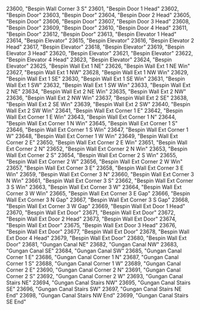 ﻿23600, "Bespin Wall Corner 3 S"
23601, "Bespin Door 1 Head"
23602, "Bespin Door"
23603, "Bespin Door"
23604, "Bespin Door 2 Head"
23605, "Bespin Door"
23606, "Bespin Door"
23607, "Bespin Door 3 Head"
23608, "Bespin Door"
23609, "Bespin Door"
23610, "Bespin Door 4 Head"
23611, "Bespin Door"
23612, "Bespin Door"
23613, "Bespin Elevator 1 Head"
23614, "Bespin Elevator"
23615, "Bespin Elevator"
23616, "Bespin Elevator 2 Head"
23617, "Bespin Elevator"
23618, "Bespin Elevator"
23619, "Bespin Elevator 3 Head"
23620, "Bespin Elevator"
23621, "Bespin Elevator"
23622, "Bespin Elevator 4 Head"
23623, "Bespin Elevator"
23624, "Bespin Elevator"
23625, "Bespin Wall Ext 1 NE"
23626, "Bespin Wall Ext 1 NE Win"
23627, "Bespin Wall Ext 1 NW"
23628, "Bespin Wall Ext 1 NW Win"
23629, "Bespin Wall Ext 1 SE"
23630, "Bespin Wall Ext 1 SE Win"
23631, "Bespin Wall Ext 1 SW"
23632, "Bespin Wall Ext 1 SW Win"
23633, "Bespin Wall Ext 2 NE"
23634, "Bespin Wall Ext 2 NE Win"
23635, "Bespin Wall Ext 2 NW"
23636, "Bespin Wall Ext 2 NW Win"
23637, "Bespin Wall Ext 2 SE"
23638, "Bespin Wall Ext 2 SE Win"
23639, "Bespin Wall Ext 2 SW"
23640, "Bespin Wall Ext 2 SW Win"
23641, "Bespin Wall Ext Corner 1 E"
23642, "Bespin Wall Ext Corner 1 E Win"
23643, "Bespin Wall Ext Corner 1 N"
23644, "Bespin Wall Ext Corner 1 N Win"
23645, "Bespin Wall Ext Corner 1 S"
23646, "Bespin Wall Ext Corner 1 S Win"
23647, "Bespin Wall Ext Corner 1 W"
23648, "Bespin Wall Ext Corner 1 W Win"
23649, "Bespin Wall Ext Corner 2 E"
23650, "Bespin Wall Ext Corner 2 E Win"
23651, "Bespin Wall Ext Corner 2 N"
23652, "Bespin Wall Ext Corner 2 N Win"
23653, "Bespin Wall Ext Corner 2 S"
23654, "Bespin Wall Ext Corner 2 S Win"
23655, "Bespin Wall Ext Corner 2 W"
23656, "Bespin Wall Ext Corner 2 W Win"
23657, "Bespin Wall Ext Corner 3 E"
23658, "Bespin Wall Ext Corner 3 E Win"
23659, "Bespin Wall Ext Corner 3 N"
23660, "Bespin Wall Ext Corner 3 N Win"
23661, "Bespin Wall Ext Corner 3 S"
23662, "Bespin Wall Ext Corner 3 S Win"
23663, "Bespin Wall Ext Corner 3 W"
23664, "Bespin Wall Ext Corner 3 W Win"
23665, "Bespin Wall Ext Corner 3 E Gap"
23666, "Bespin Wall Ext Corner 3 N Gap"
23667, "Bespin Wall Ext Corner 3 S Gap"
23668, "Bespin Wall Ext Corner 3 W Gap"
23669, "Bespin Wall Ext Door 1 Head"
23670, "Bespin Wall Ext Door"
23671, "Bespin Wall Ext Door"
23672, "Bespin Wall Ext Door 2 Head"
23673, "Bespin Wall Ext Door"
23674, "Bespin Wall Ext Door"
23675, "Bespin Wall Ext Door 3 Head"
23676, "Bespin Wall Ext Door"
23677, "Bespin Wall Ext Door"
23678, "Bespin Wall Ext Door 4 Head"
23679, "Bespin Wall Ext Door"
23680, "Bespin Wall Ext Door"
23681, "Gungan Canal  NE"
23682, "Gungan Canal  NW"
23683, "Gungan Canal  SE"
23684, "Gungan Canal  SW"
23685, "Gungan Canal Corner 1 E"
23686, "Gungan Canal Corner 1 N"
23687, "Gungan Canal Corner 1 S"
23688, "Gungan Canal Corner 1 W"
23689, "Gungan Canal Corner 2 E"
23690, "Gungan Canal Corner 2 N"
23691, "Gungan Canal Corner 2 S"
23692, "Gungan Canal Corner 2 W"
23693, "Gungan Canal Stairs NE"
23694, "Gungan Canal Stairs NW"
23695, "Gungan Canal Stairs SE"
23696, "Gungan Canal Stairs SW"
23697, "Gungan Canal Stairs NE End"
23698, "Gungan Canal Stairs NW End"
23699, "Gungan Canal Stairs SE End"
